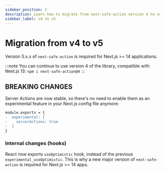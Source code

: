 ```yaml
---
sidebar_position: 2
description: Learn how to migrate from next-safe-action version 4 to version 5.
sidebar_label: v4 to v5
---
```


# Migration from v4 to v5

Version 5.x.x of `next-safe-action` is required for Next.js >= 14 applications. 

:::note
You can continue to use version 4 of the library, compatible with Next.js 13: `npm i next-safe-action@4`
:::

## BREAKING CHANGES

Server Actions are now stable, so there's no need to enable them as an experimental feature in your Next.js config file anymore:

```diff title=next.config.js
module.exports = {
-  experimental: {
-    serverActions: true
-  }
}
```

### Internal changes (hooks)

React now exports `useOptimistic` hook, instead of the previous `experimental_useOptimistic`. This is why a new major version of `next-safe-action` is required for Next.js >= 14 apps.